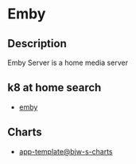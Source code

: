 # Emby

## Description

Emby Server is a home media server

## k8 at home search

- [emby](https://nanne.dev/k8s-at-home-search/#/emby)

## Charts

- [app-template@bjw-s-charts](https://bjw-s.github.io/helm-charts/)
